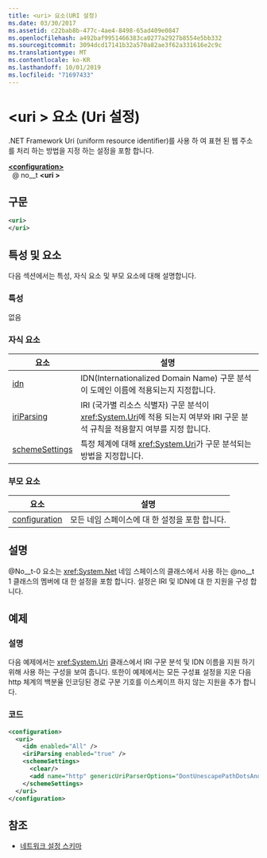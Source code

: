 ```yaml
---
title: <uri> 요소(URI 설정)
ms.date: 03/30/2017
ms.assetid: c22bab8b-477c-4ae4-8498-65ad409e0847
ms.openlocfilehash: a492baf9951466383ca0277a2927b8554e5bb332
ms.sourcegitcommit: 3094dcd17141b32a570a82ae3f62a331616e2c9c
ms.translationtype: MT
ms.contentlocale: ko-KR
ms.lasthandoff: 10/01/2019
ms.locfileid: "71697433"
---
```

# <a name="uri-element-uri-settings"></a>\<uri > 요소 (Uri 설정)
.NET Framework Uri (uniform resource identifier)를 사용 하 여 표현 된 웹 주소를 처리 하는 방법을 지정 하는 설정을 포함 합니다.  
  
[ **\<configuration>** ](../configuration-element.md)  
&nbsp; @ no__t **\<uri >**  
  
## <a name="syntax"></a>구문  
  
```xml  
<uri>  
</uri>  
```  
  
## <a name="attributes-and-elements"></a>특성 및 요소  
 다음 섹션에서는 특성, 자식 요소 및 부모 요소에 대해 설명합니다.  
  
### <a name="attributes"></a>특성  
 없음  
  
### <a name="child-elements"></a>자식 요소  
  
|**요소**|**설명**|  
|-----------------|---------------------|  
|[idn](idn-element-uri-settings.md)|IDN(Internationalized Domain Name) 구문 분석이 도메인 이름에 적용되는지 지정합니다.|  
|[iriParsing](iriparsing-element-uri-settings.md)|IRI (국가별 리소스 식별자) 구문 분석이 <xref:System.Uri>에 적용 되는지 여부와 IRI 구문 분석 규칙을 적용할지 여부를 지정 합니다.|  
|[schemeSettings](schemesettings-element-uri-settings.md)|특정 체계에 대해 <xref:System.Uri>가 구문 분석되는 방법을 지정합니다.|  
  
### <a name="parent-elements"></a>부모 요소  
  
|**요소**|**설명**|  
|-----------------|---------------------|  
|[configuration](../configuration-element.md)|모든 네임 스페이스에 대 한 설정을 포함 합니다.|  
  
## <a name="remarks"></a>설명  
 @No__t-0 요소는 <xref:System.Net> 네임 스페이스의 클래스에서 사용 하는 @no__t 1 클래스의 멤버에 대 한 설정을 포함 합니다. 설정은 IRI 및 IDN에 대 한 지원을 구성 합니다.  
  
## <a name="example"></a>예제  
  
### <a name="description"></a>설명  
 다음 예제에서는 <xref:System.Uri> 클래스에서 IRI 구문 분석 및 IDN 이름을 지원 하기 위해 사용 하는 구성을 보여 줍니다. 또한이 예제에서는 모든 구성표 설정을 지운 다음 http 체계의 백분율 인코딩된 경로 구분 기호를 이스케이프 하지 않는 지원을 추가 합니다.  
  
### <a name="code"></a>코드  
  
```xml  
<configuration>  
  <uri>  
    <idn enabled="All" />  
    <iriParsing enabled="true" />  
    <schemeSettings>  
      <clear/>  
      <add name="http" genericUriParserOptions="DontUnescapePathDotsAndSlashes"/>  
    </schemeSettings>  
  </uri>  
</configuration>  
```  
  
## <a name="see-also"></a>참조

- [네트워크 설정 스키마](index.md)
